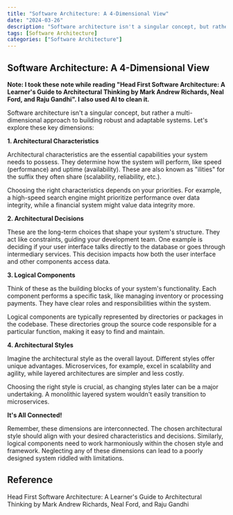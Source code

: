 ```yaml
---
title: "Software Architecture: A 4-Dimensional View"
date: "2024-03-26"
description: "Software architecture isn't a singular concept, but rather a multi-dimensional approach to building robust and adaptable systems."
tags: [Software Architecture]
categories: ["Software Architecture"]
---
```


##  Software Architecture: A 4-Dimensional View 

**Note: I took these note while reading "Head First Software Architecture: A Learner's Guide to Architectural Thinking by Mark Andrew Richards, Neal Ford, and Raju Gandhi". I also used AI to clean it.**



Software architecture isn't a singular concept, but rather a multi-dimensional approach to building robust and adaptable systems. Let's explore these key dimensions:

**1. Architectural Characteristics**

Architectural characteristics are the essential capabilities your system needs to possess. They determine how the system will perform, like speed (performance) and uptime (availability). These are also known as "ilities" for the suffix they often share (scalability, reliability, etc.).

Choosing the right characteristics depends on your priorities. For example, a high-speed search engine might prioritize performance over data integrity, while a financial system might value data integrity more.

**2. Architectural Decisions**

These are the long-term choices that shape your system's structure. They act like constraints, guiding your development team. One example is deciding if your user interface talks directly to the database or goes through intermediary services. This decision impacts how both the user interface and other components access data.


**3. Logical Components**

Think of these as the building blocks of your system's functionality. Each component performs a specific task, like managing inventory or processing payments. They have clear roles and responsibilities within the system.

Logical components are typically represented by directories or packages in the codebase. These directories group the source code responsible for a particular function, making it easy to find and maintain.

**4. Architectural Styles**

Imagine the architectural style as the overall layout. Different styles offer unique advantages. Microservices, for example, excel in scalability and agility, while layered architectures are simpler and less costly.

Choosing the right style is crucial, as changing styles later can be a major undertaking. A monolithic layered system wouldn't easily transition to microservices.

**It's All Connected!**

Remember, these dimensions are interconnected. The chosen architectural style should align with your desired characteristics and decisions. Similarly, logical components need to work harmoniously within the chosen style and framework. Neglecting any of these dimensions can lead to a poorly designed system riddled with limitations.

## Reference 

Head First Software Architecture: A Learner's Guide to Architectural Thinking by Mark Andrew Richards, Neal Ford, and Raju Gandhi

